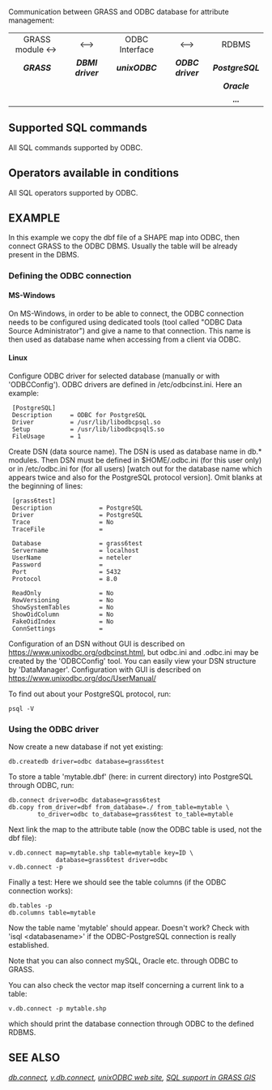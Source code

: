 Communication between GRASS and ODBC database for attribute management:

|                     |                   |                |                   |                  |
|:-------------------:|:-----------------:|:--------------:|:-----------------:|:----------------:|
| GRASS module \<-\>  |      \<--\>       | ODBC Interface |      \<--\>       |      RDBMS       |
|     ***GRASS***     | ***DBMI driver*** | ***unixODBC*** | ***ODBC driver*** | ***PostgreSQL*** |
|                     |                   |                |                   |   ***Oracle***   |
|                     |                   |                |                   |    ***...***     |

## Supported SQL commands

All SQL commands supported by ODBC.

## Operators available in conditions

All SQL operators supported by ODBC.

## EXAMPLE

In this example we copy the dbf file of a SHAPE map into ODBC, then
connect GRASS to the ODBC DBMS. Usually the table will be already
present in the DBMS.

### Defining the ODBC connection

#### MS-Windows

On MS-Windows, in order to be able to connect, the ODBC connection needs
to be configured using dedicated tools (tool called "ODBC Data Source
Administrator") and give a name to that connection. This name is then
used as database name when accessing from a client via ODBC.

#### Linux

Configure ODBC driver for selected database (manually or with
'ODBCConfig'). ODBC drivers are defined in /etc/odbcinst.ini. Here an
example:

```shell
 [PostgreSQL]
 Description     = ODBC for PostgreSQL
 Driver          = /usr/lib/libodbcpsql.so
 Setup           = /usr/lib/libodbcpsqlS.so
 FileUsage       = 1
```

Create DSN (data source name). The DSN is used as database name in db.\*
modules. Then DSN must be defined in $HOME/.odbc.ini (for this user
only) or in /etc/odbc.ini for (for all users) \[watch out for the
database name which appears twice and also for the PostgreSQL protocol
version\]. Omit blanks at the beginning of lines:

```shell
 [grass6test]
 Description             = PostgreSQL
 Driver                  = PostgreSQL
 Trace                   = No
 TraceFile               =

 Database                = grass6test
 Servername              = localhost
 UserName                = neteler
 Password                =
 Port                    = 5432
 Protocol                = 8.0

 ReadOnly                = No
 RowVersioning           = No
 ShowSystemTables        = No
 ShowOidColumn           = No
 FakeOidIndex            = No
 ConnSettings            =
```

Configuration of an DSN without GUI is described on
<https://www.unixodbc.org/odbcinst.html>, but odbc.ini and .odbc.ini may
be created by the 'ODBCConfig' tool. You can easily view your DSN
structure by 'DataManager'. Configuration with GUI is described on
<https://www.unixodbc.org/doc/UserManual/>

To find out about your PostgreSQL protocol, run:

```shell
psql -V
```

### Using the ODBC driver

Now create a new database if not yet existing:

```shell
db.createdb driver=odbc database=grass6test
```

To store a table 'mytable.dbf' (here: in current directory) into
PostgreSQL through ODBC, run:

```shell
db.connect driver=odbc database=grass6test
db.copy from_driver=dbf from_database=./ from_table=mytable \
        to_driver=odbc to_database=grass6test to_table=mytable
```

Next link the map to the attribute table (now the ODBC table is used,
not the dbf file):

```shell
v.db.connect map=mytable.shp table=mytable key=ID \
             database=grass6test driver=odbc
v.db.connect -p
```

Finally a test: Here we should see the table columns (if the ODBC
connection works):

```shell
db.tables -p
db.columns table=mytable
```

Now the table name 'mytable' should appear.
Doesn't work? Check with 'isql \<databasename\>' if the ODBC-PostgreSQL
connection is really established.

Note that you can also connect mySQL, Oracle etc. through ODBC to GRASS.

You can also check the vector map itself concerning a current link to a
table:

```shell
v.db.connect -p mytable.shp
```

which should print the database connection through ODBC to the defined
RDBMS.

## SEE ALSO

*[db.connect](db.connect.md), [v.db.connect](v.db.connect.md), [unixODBC
web site](https://www.unixodbc.org), [SQL support in GRASS GIS](sql.md)*
